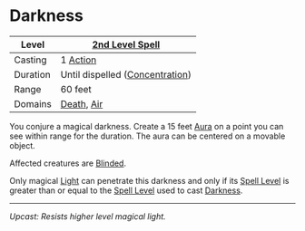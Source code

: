 # Darkness

| Level    | [2nd Level Spell](2nd%20Level%20Spells.md)                                   |
| -------- | ---------------------------------------------------------------------------- |
| Casting  | 1 [Action](../../../../Game%20Procedures/Core%20Procedures/Action.md)        |
| Duration | Until dispelled ([Concentration](../../Concentration.md))                    |
| Range    | 60 feet                                                                      |
| Domains  | [Death](../../Spell%20Domains/Death.md), [Air](../../Spell%20Domains/Air.md) |

You conjure a magical darkness. Create a 15 feet [Aura](../../Areas%20of%20Effect/Aura.md) on a point you can see within range for the duration. The aura can be centered on a movable object.

Affected creatures are [Blinded](../../../../Game%20Procedures/Conditions/Blinded.md).

Only magical [Light](../Level%201/Light.md) can penetrate this darkness and only if its [Spell Level](../../Spell%20Level.md) is greater than or equal to the [Spell Level](../../Spell%20Level.md) used to cast [Darkness](../../../../Game%20Procedures/Hazards/Darkness.md).

---
*Upcast: Resists higher level magical light.*
